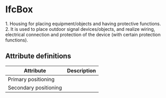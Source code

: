 IfcBox
======
1\. Housing for placing equipment/objects and having protective functions.  
2\. It is used to place outdoor signal devices/objects, and realize wiring,
electrical connection and protection of the device (with certain protection
functions).


Attribute definitions
---------------------
| Attribute             | Description   |
|-----------------------|---------------|
| Primary positioning   |               |
| Secondary positioning |               |

